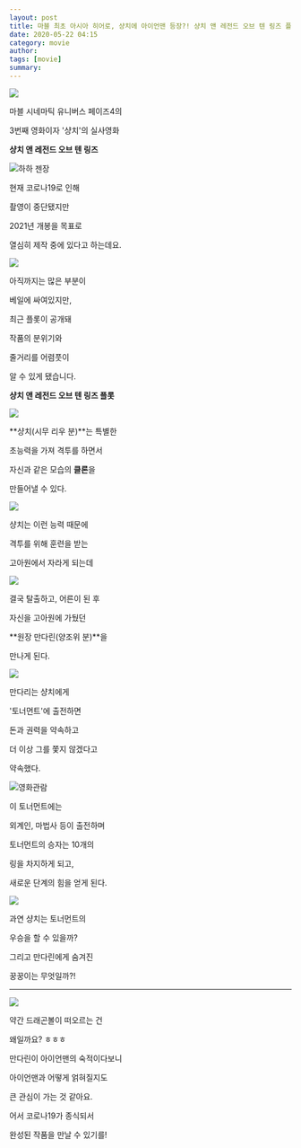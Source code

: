 ```yaml
---
layout: post
title: 마블 최초 아시아 히어로, 샹치에 아이언맨 등장?! 샹치 앤 레전드 오브 텐 링즈 플롯 공개
date: 2020-05-22 04:15
category: movie
author: 
tags: [movie]
summary: 
---
```



  
![](https://img1.daumcdn.net/thumb/R720x0/?fname=https%3A%2F%2Ft1.daumcdn.net%2Fliveboard%2Fpnn%2F86f51c1d22bb4682b514bc3a7eaa98fe.png)

마블 시네마틱 유니버스 페이즈4의

3번째 영화이자 '샹치'의 실사영화

  

**샹치 앤 레전드 오브 텐 링즈**

![하하 젠장](https://t1.daumcdn.net/liveboard/emoticon/kakaofriends/v1/niniz3/17.gif)

현재 코로나19로 인해

촬영이 중단됐지만

  

2021년 개봉을 목표로

열심히 제작 중에 있다고 하는데요.

![](https://img1.daumcdn.net/thumb/R720x0/?fname=https%3A%2F%2Ft1.daumcdn.net%2Fliveboard%2Fpnn%2F8a2fe03eac5848a5b21d93a98cc41361.JPG)

아직까지는 많은 부분이

베일에 싸여있지만,

  

최근 플롯이 공개돼

작품의 분위기와

  

줄거리를 어렴풋이

알 수 있게 됐습니다.

**샹치 앤 레전드 오브 텐 링즈 플롯**

![](https://img1.daumcdn.net/thumb/R720x0/?fname=https%3A%2F%2Ft1.daumcdn.net%2Fliveboard%2Fpnn%2F1d55d6e73ef347a0a1518964dd0a718e.JPG)

**샹치(시무 리우 분)**는 특별한

초능력을 가져 격투를 하면서

  

자신과 같은 모습의  **클론**을

만들어낼 수 있다.

![](https://img1.daumcdn.net/thumb/R720x0/?fname=https%3A%2F%2Ft1.daumcdn.net%2Fliveboard%2Fpnn%2F1619aea93dd74d2686a8ecf119a9dead.JPG)

샹치는 이런 능력 때문에

격투를 위해 훈련을 받는

고아원에서 자라게 되는데

![](https://img1.daumcdn.net/thumb/R720x0/?fname=https%3A%2F%2Ft1.daumcdn.net%2Fliveboard%2Fpnn%2Fd1a10993ef8147efa8157dbf70004a13.JPG)

결국 탈출하고, 어른이 된 후

자신을 고아원에 가뒀던

**원장 만다린(양조위 분)**을

만나게 된다.

![](https://img1.daumcdn.net/thumb/R720x0/?fname=https%3A%2F%2Ft1.daumcdn.net%2Fliveboard%2Fpnn%2F29448a16cfec4363950d23f236181941.JPG)

만다리는 샹치에게

'토너먼트'에 출전하면

  

돈과 권력을 약속하고

더 이상 그를 쫓지 않겠다고

약속했다.

![영화관람](https://m1.daumcdn.net/img-media/media4/pack_kakao/2202002/emot_031_x1.png)

이 토너먼트에는

외계인, 마법사 등이 출전하며

  

토너먼트의 승자는 10개의

링을 차지하게 되고,

새로운 단계의 힘을 얻게 된다.

![](https://img1.daumcdn.net/thumb/R720x0/?fname=https%3A%2F%2Ft1.daumcdn.net%2Fliveboard%2Fpnn%2F579e99f3d44742c5a0c326e7bab1488d.jpg)

과연 샹치는 토너먼트의

우승을 할 수 있을까?

  

그리고 만다린에게 숨겨진

꿍꿍이는 무엇일까?!

----------

![](https://img1.daumcdn.net/thumb/R720x0/?fname=https%3A%2F%2Ft1.daumcdn.net%2Fliveboard%2Fpnn%2Fd65c5156dc30454783f61d11f033ca36.JPG)

약간 드래곤볼이 떠오르는 건

왜일까요? ㅎㅎㅎ

  

만다린이 아이언맨의 숙적이다보니

아이언맨과 어떻게 얽혀질지도

큰 관심이 가는 것 같아요.

  

어서 코로나19가 종식되서

완성된 작품을 만날 수 있기를!